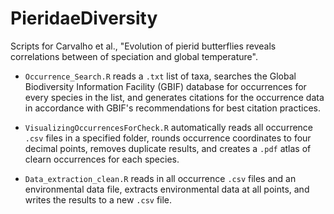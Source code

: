 # PieridaeDiversity
Scripts for Carvalho et al., "Evolution of pierid butterflies reveals correlations between of speciation and global temperature".

* `Occurrence_Search.R` reads a `.txt` list of taxa, searches the Global Biodiversity Information Facility (GBIF) database for occurrences for every species in the list, and generates citations for the occurrence data in accordance with GBIF's recommendations for best citation practices.

* `VisualizingOccurrencesForCheck.R` automatically reads all occurrence `.csv` files in a specified folder, rounds occurrence coordinates to four decimal points, removes duplicate results, and creates a `.pdf` atlas of clearn occurrences for each species.

* `Data_extraction_clean.R` reads in all occurrence `.csv` files and an environmental data file, extracts environmental data at all points, and writes the results to a new `.csv` file.
